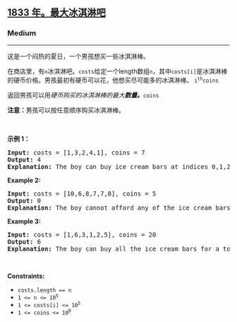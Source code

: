<h2><a href="https://leetcode.com/problems/maximum-ice-cream-bars/"><font style="vertical-align: inherit;"><font style="vertical-align: inherit;">1833 年</font></font><font style="vertical-align: inherit;"><font style="vertical-align: inherit;">。</font></font><font style="vertical-align: inherit;"><font style="vertical-align: inherit;">最大冰淇淋吧</font></font></a></h2><h3>Medium</h3><hr><div><p><font style="vertical-align: inherit;"><font style="vertical-align: inherit;">这是一个闷热的夏日，一个男孩想买一些冰淇淋棒。</font></font></p>

<p><font style="vertical-align: inherit;"><font style="vertical-align: inherit;">在商店里，有</font></font><code>n</code><font style="vertical-align: inherit;"><font style="vertical-align: inherit;">冰淇淋吧。</font></font><code>costs</code><font style="vertical-align: inherit;"><font style="vertical-align: inherit;">给定一个length</font><font style="vertical-align: inherit;">数组</font></font><code>n</code><font style="vertical-align: inherit;"><font style="vertical-align: inherit;">，其中</font></font><code>costs[i]</code><font style="vertical-align: inherit;"><font style="vertical-align: inherit;">是</font><font style="vertical-align: inherit;">冰淇淋棒的硬币价格。</font><font style="vertical-align: inherit;">男孩最初有</font><font style="vertical-align: inherit;">硬币可以花，他想买尽可能多的冰淇淋棒。&nbsp;</font></font><code>i<sup>th</sup></code><font style="vertical-align: inherit;"></font><code>coins</code><font style="vertical-align: inherit;"></font></p>

<p><font style="vertical-align: inherit;"><font style="vertical-align: inherit;">返回男孩可以用</font><em><font style="vertical-align: inherit;">硬币</font></em><em><font style="vertical-align: inherit;">购买的冰淇淋棒的</font></em></font><em><font style="vertical-align: inherit;"><font style="vertical-align: inherit;">最大</font></font><strong><font style="vertical-align: inherit;"><font style="vertical-align: inherit;">数量。</font></font></strong><font style="vertical-align: inherit;"></font></em><code>coins</code><em><font style="vertical-align: inherit;"></font></em></p>

<p><strong><font style="vertical-align: inherit;"><font style="vertical-align: inherit;">注意：</font></font></strong><font style="vertical-align: inherit;"><font style="vertical-align: inherit;">男孩可以按任意顺序购买冰淇淋棒。</font></font></p>

<p>&nbsp;</p>
<p><strong class="example"><font style="vertical-align: inherit;"><font style="vertical-align: inherit;">示例 1：</font></font></strong></p>

<pre><strong>Input:</strong> costs = [1,3,2,4,1], coins = 7
<strong>Output:</strong> 4
<strong>Explanation: </strong>The boy can buy ice cream bars at indices 0,1,2,4 for a total price of 1 + 3 + 2 + 1 = 7.
</pre>

<p><strong class="example">Example 2:</strong></p>

<pre><strong>Input:</strong> costs = [10,6,8,7,7,8], coins = 5
<strong>Output:</strong> 0
<strong>Explanation: </strong>The boy cannot afford any of the ice cream bars.
</pre>

<p><strong class="example">Example 3:</strong></p>

<pre><strong>Input:</strong> costs = [1,6,3,1,2,5], coins = 20
<strong>Output:</strong> 6
<strong>Explanation: </strong>The boy can buy all the ice cream bars for a total price of 1 + 6 + 3 + 1 + 2 + 5 = 18.
</pre>

<p>&nbsp;</p>
<p><strong>Constraints:</strong></p>

<ul>
	<li><code>costs.length == n</code></li>
	<li><code>1 &lt;= n &lt;= 10<sup>5</sup></code></li>
	<li><code>1 &lt;= costs[i] &lt;= 10<sup>5</sup></code></li>
	<li><code>1 &lt;= coins &lt;= 10<sup>8</sup></code></li>
</ul></div>